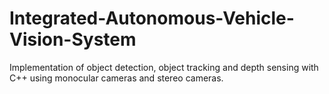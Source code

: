 # Integrated-Autonomous-Vehicle-Vision-System
Implementation of object detection, object tracking and depth sensing with C++ using monocular cameras and stereo cameras. 
